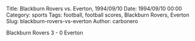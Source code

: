 Title: Blackburn Rovers vs. Everton, 1994/09/10
Date: 1994/09/10 00:00
Category: sports
Tags: football, football scores, Blackburn Rovers, Everton
Slug: blackburn-rovers-vs-everton
Author: carbonero


Blackburn Rovers 3 - 0 Everton

